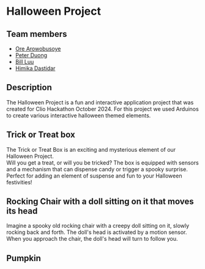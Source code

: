 # Halloween Project


## Team members
- [Ore Arowobusoye](https://github.com/orearow)
- [Peter Duong](https://github.com/pduong96)
- [Bill Luu](https://github.com/bill-luu)
- [Himika Dastidar](https://github.com/himika-dastidar)

## Description
The Halloween Project is a fun and interactive application project that was created for Clio Hackathon October 2024.
For this project we used Arduinos to create various interactive halloween themed elements.


## Trick or Treat box
The Trick or Treat Box is an exciting and mysterious element of our Halloween Project.  
Will you get a treat, or will you be tricked? The box is equipped with sensors and a mechanism that can dispense
candy or trigger a spooky surprise. Perfect for adding an element of suspense and fun to your Halloween festivities!


## Rocking Chair with a doll sitting on it that moves its head
Imagine a spooky old rocking chair with a creepy doll sitting on it, slowly rocking back and forth. 
The doll's head is activated by a motion sensor. When you approach the chair, the doll's head will turn to follow you.


## Pumpkin
